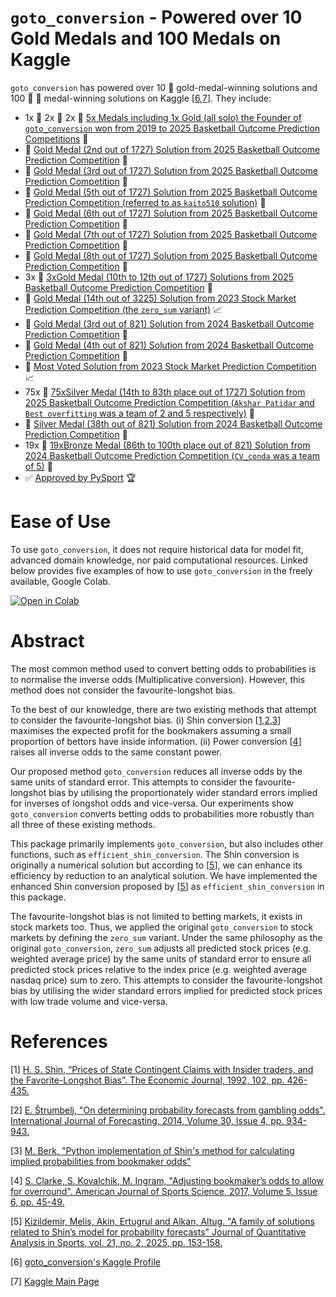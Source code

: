 # `goto_conversion` - Powered over 10 Gold Medals and 100 Medals on Kaggle

`goto_conversion` has powered over 10 :1st_place_medal: gold-medal-winning solutions and 100 :2nd_place_medal: :3rd_place_medal: medal-winning solutions on Kaggle [[6](#6),[7](#7)]. They include:
- 1x :1st_place_medal: 2x :2nd_place_medal: 2x :3rd_place_medal: [5x Medals including 1x Gold (all solo) the Founder of `goto_conversion` won from 2019 to 2025 Basketball Outcome Prediction Competitions](https://www.kaggle.com/kaito510) :basketball:
- :1st_place_medal: [Gold Medal (2nd out of 1727) Solution from 2025 Basketball Outcome Prediction Competition](https://www.kaggle.com/competitions/march-machine-learning-mania-2025/discussion/572528) :basketball:
- :1st_place_medal: [Gold Medal (3rd out of 1727) Solution from 2025 Basketball Outcome Prediction Competition](https://www.kaggle.com/competitions/march-machine-learning-mania-2025/discussion/572553) :basketball:
- :1st_place_medal: [Gold Medal (5th out of 1727) Solution from 2025 Basketball Outcome Prediction Competition (referred to as `kaito510` solution)](https://www.kaggle.com/competitions/march-machine-learning-mania-2025/discussion/572909) :basketball:
- :1st_place_medal: [Gold Medal (6th out of 1727) Solution from 2025 Basketball Outcome Prediction Competition](https://www.kaggle.com/competitions/march-machine-learning-mania-2025/discussion/572482) :basketball:
- :1st_place_medal: [Gold Medal (7th out of 1727) Solution from 2025 Basketball Outcome Prediction Competition](https://www.kaggle.com/competitions/march-machine-learning-mania-2025/discussion/572540) :basketball:
- :1st_place_medal: [Gold Medal (8th out of 1727) Solution from 2025 Basketball Outcome Prediction Competition](https://www.kaggle.com/competitions/march-machine-learning-mania-2025/discussion/572535) :basketball:
- 3x :1st_place_medal: [3xGold Medal (10th to 12th out of 1727) Solutions from 2025 Basketball Outcome Prediction Competition](https://www.kaggle.com/code/kaito510/who-used-goto-conversion) :basketball:
- :1st_place_medal: [Gold Medal (14th out of 3225) Solution from 2023 Stock Market Prediction Competition (the `zero_sum` variant)](https://www.kaggle.com/competitions/optiver-trading-at-the-close/discussion/462653) :chart_with_upwards_trend:
- :1st_place_medal: [Gold Medal (3rd out of 821) Solution from 2024 Basketball Outcome Prediction Competition](https://www.kaggle.com/competitions/march-machine-learning-mania-2024/discussion/495101) :basketball:
- :1st_place_medal: [Gold Medal (4th out of 821) Solution from 2024 Basketball Outcome Prediction Competition](https://www.kaggle.com/competitions/march-machine-learning-mania-2024/discussion/494407) :basketball:
- :1st_place_medal: [Most Voted Solution from 2023 Stock Market Prediction Competition](https://www.kaggle.com/code/ravi20076/optiver-baseline-models?scriptVersionId=152991375) :chart_with_upwards_trend:
- 75x :2nd_place_medal: [75xSilver Medal (14th to 83th place out of 1727) Solution from 2025 Basketball Outcome Prediction Competition (`Akshar Patidar` and `Best overfitting` was a team of 2 and 5 respectively)](https://www.kaggle.com/code/kaito510/updated-goto-conversion-winning-solution) :basketball:
- :2nd_place_medal: [Silver Medal (38th out of 821) Solution from 2024 Basketball Outcome Prediction Competition](https://www.kaggle.com/competitions/march-machine-learning-mania-2024/discussion/485888#2740879) :basketball:
- 19x :3rd_place_medal: [19xBronze Medal (86th to 100th place out of 821) Solution from 2024 Basketball Outcome Prediction Competition (`CV_conda` was a team of 5)](https://www.kaggle.com/code/kaito510/updated-1xgold-2xsilvers-key-ingredient) :basketball:
- :white_check_mark: [Approved by PySport](https://opensource.pysport.org/project/goto_conversion) :trophy:

# Ease of Use

To use `goto_conversion`, it does not require historical data for model fit, advanced domain knowledge, nor paid computational resources.
Linked below provides five examples of how to use `goto_conversion` in the freely available, Google Colab.

[![Open in Colab](https://colab.research.google.com/assets/colab-badge.svg)](https://colab.research.google.com/drive/1Xdo-4uZu0XFdbFuqZbV0gKUGs4L2rCAt?usp=sharing)

# Abstract

The most common method used to convert betting odds to probabilities is to normalise the inverse odds (Multiplicative conversion). However, this method does not consider the favourite-longshot bias. 

To the best of our knowledge, there are two existing methods that attempt to consider the favourite-longshot bias. (i) Shin conversion [[1](#1),[2](#2),[3](#3)] maximises the expected profit for the bookmakers assuming a small proportion of bettors have inside information. (ii) Power conversion [[4](#4)] raises all inverse odds to the same constant power.

Our proposed method `goto_conversion` reduces all inverse odds by the same units of standard error. This attempts to consider the favourite-longshot bias by utilising the proportionately wider standard errors implied for inverses of longshot odds and vice-versa. Our experiments show `goto_conversion` converts betting odds to probabilities more robustly than all three of these existing methods.

This package primarily implements `goto_conversion`, but also includes other functions, such as `efficient_shin_conversion`. The Shin conversion is originally a numerical solution but according to [[5](#5)], we can enhance its efficiency by reduction to an analytical solution. We have implemented the enhanced Shin conversion proposed by [[5](#5)] as `efficient_shin_conversion` in this package.

The favourite-longshot bias is not limited to betting markets, it exists in stock markets too. Thus, we applied the original `goto_conversion` to stock markets by defining the `zero_sum` variant. Under the same philosophy as the original `goto_conversion`, `zero_sum` adjusts all predicted stock prices (e.g. weighted average price) by the same units of standard error to ensure all predicted stock prices relative to the index price (e.g. weighted average nasdaq price) sum to zero. This attempts to consider the favourite-longshot bias by utilising the wider standard errors implied for predicted stock prices with low trade volume and vice-versa.

# References

<a id="1">[1]</a> 
[H. S. Shin, “Prices of State Contingent Claims with Insider
traders, and the Favorite-Longshot Bias”. The Economic
Journal, 1992, 102, pp. 426-435.](https://doi.org/10.2307/2234526)

<a id="2">[2]</a>
[E. Štrumbelj, "On determining probability forecasts from gambling odds".
International Journal of Forecasting, 2014, Volume 30, Issue 4,
pp. 934-943.](https://doi.org/10.1016/j.ijforecast.2014.02.008)

<a id="3">[3]</a>
[M. Berk, "Python implementation of Shin's method for calculating implied probabilities from bookmaker odds"](https://github.com/mberk/shin)

<a id="4">[4]</a>
[S. Clarke, S. Kovalchik, M. Ingram, "Adjusting bookmaker’s odds to allow for
overround". American Journal of Sports Science, 2017, Volume 5, Issue 6,
pp. 45-49.](https://doi.org/10.11648/j.ajss.20170506.12)

<a id="5">[5]</a>
[Kizildemir, Melis, Akin, Ertugrul and Alkan, Altug. "A family of solutions related to Shin’s model for probability forecasts" Journal of Quantitative Analysis in Sports, vol. 21, no. 2, 2025, pp. 153-158.](https://doi.org/10.1515/jqas-2024-0064)

<a id="6">[6]</a>
[goto_conversion's Kaggle Profile](https://www.kaggle.com/kaito510)

<a id="7">[7]</a>
[Kaggle Main Page](https://www.kaggle.com)

